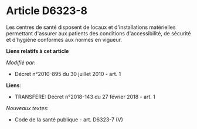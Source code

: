 # Article D6323-8

Les centres de santé disposent de locaux et d'installations matérielles permettant d'assurer aux patients des conditions
d'accessibilité, de sécurité et d'hygiène conformes aux normes en vigueur.

**Liens relatifs à cet article**

_Modifié par_:

  - Décret n°2010-895 du 30 juillet 2010 - art. 1

**Liens**:

  - TRANSFERE: Décret n°2018-143 du 27 février 2018 - art. 1

_Nouveaux textes_:

  - Code de la santé publique - art. D6323-7 (V)

